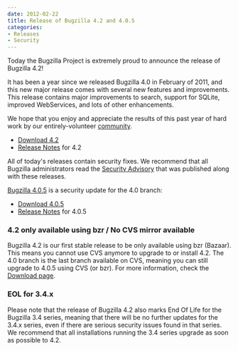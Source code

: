 ```yaml
---
date: 2012-02-22
title: Release of Bugzilla 4.2 and 4.0.5
categories:
- Releases
- Security
---
```


Today the Bugzilla Project is extremely proud to announce the release of Bugzilla 4.2!

It has been a year since we released Bugzilla 4.0 in February of 2011, and this new major release comes with several new features and improvements. This release contains major improvements to search, support for SQLite, improved WebServices, and lots of other enhancements.

We hope that you enjoy and appreciate the results of this past year of hard work by our entirely-volunteer [community](/developers/).

*   [Download 4.2](/download/#v42)
*   [Release Notes](/releases/4.2/) for 4.2

All of today's releases contain security fixes. We recommend that all Bugzilla administrators read the [Security Advisory](/security/4.0.4/) that was published along with these releases.

[Bugzilla 4.0.5](/releases/4.0.5/) is a security update for the 4.0 branch:

*   [Download 4.0.5](/download/#v40)
*   [Release Notes](/releases/4.0.5/) for 4.0.5

### 4.2 only available using bzr / No CVS mirror available

Bugzilla 4.2 is our first stable release to be only available using bzr (Bazaar). This means you cannot use CVS anymore to upgrade to or install 4.2\. The 4.0 branch is the last branch available on CVS, meaning you can still upgrade to 4.0.5 using CVS (or bzr). For more information, check the [Download page](/download).

### EOL for 3.4.x

Please note that the release of Bugzilla 4.2 also marks End Of Life for the Bugzilla 3.4 series, meaning that there will be no further updates for the 3.4.x series, even if there are serious security issues found in that series. We recommend that all installations running the 3.4 series upgrade as soon as possible to 4.2.

